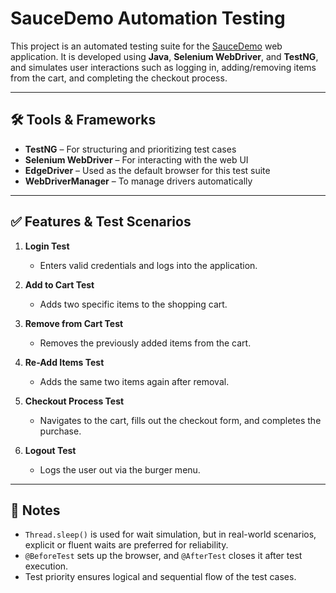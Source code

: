 # SauceDemo Automation Testing

This project is an automated testing suite for the [SauceDemo](https://www.saucedemo.com/) web application. It is developed using **Java**, **Selenium WebDriver**, and **TestNG**, and simulates user interactions such as logging in, adding/removing items from the cart, and completing the checkout process.

---

## 🛠️ Tools & Frameworks

- **TestNG** – For structuring and prioritizing test cases  
- **Selenium WebDriver** – For interacting with the web UI  
- **EdgeDriver** – Used as the default browser for this test suite  
- **WebDriverManager** – To manage drivers automatically
---
## ✅ Features & Test Scenarios

1. **Login Test**  
   - Enters valid credentials and logs into the application.

2. **Add to Cart Test**  
   - Adds two specific items to the shopping cart.

3. **Remove from Cart Test**  
   - Removes the previously added items from the cart.

4. **Re-Add Items Test**  
   - Adds the same two items again after removal.

5. **Checkout Process Test**  
   - Navigates to the cart, fills out the checkout form, and completes the purchase.

6. **Logout Test**  
   - Logs the user out via the burger menu.

---
## 📌 Notes

- `Thread.sleep()` is used for wait simulation, but in real-world scenarios, explicit or fluent waits are preferred for reliability.
- `@BeforeTest` sets up the browser, and `@AfterTest` closes it after test execution.
- Test priority ensures logical and sequential flow of the test cases.
